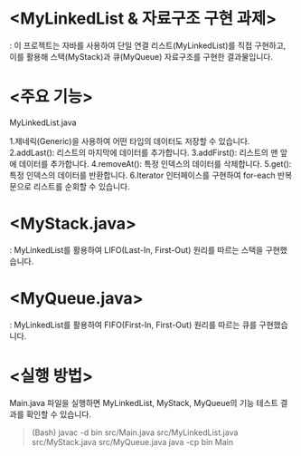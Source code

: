 # <MyLinkedList & 자료구조 구현 과제>
: 이 프로젝트는 자바를 사용하여 단일 연결 리스트(MyLinkedList)를 직접 구현하고, 
이를 활용해 스택(MyStack)과 큐(MyQueue) 자료구조를 구현한 결과물입니다.

# <주요 기능>
MyLinkedList.java

1.제네릭(Generic)을 사용하여 어떤 타입의 데이터도 저장할 수 있습니다.
2.addLast(): 리스트의 마지막에 데이터를 추가합니다.
3.addFirst(): 리스트의 맨 앞에 데이터를 추가합니다.
4.removeAt(): 특정 인덱스의 데이터를 삭제합니다.
5.get(): 특정 인덱스의 데이터를 반환합니다.
6.Iterator 인터페이스를 구현하여 for-each 반복문으로 리스트를 순회할 수 있습니다.

# <MyStack.java>
: MyLinkedList를 활용하여 LIFO(Last-In, First-Out) 원리를 따르는 스택을 구현했습니다.

# <MyQueue.java>
: MyLinkedList를 활용하여 FIFO(First-In, First-Out) 원리를 따르는 큐를 구현했습니다.

# <실행 방법>
Main.java 파일을 실행하면 MyLinkedList, MyStack, MyQueue의 기능 테스트 결과를 확인할 수 있습니다.

>(Bash)
javac -d bin src/Main.java src/MyLinkedList.java src/MyStack.java src/MyQueue.java
java -cp bin Main
